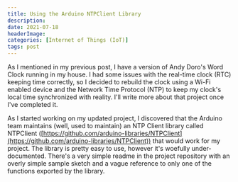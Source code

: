 ```yaml
---
title: Using the Arduino NTPClient Library
description: 
date: 2021-07-18
headerImage: 
categories: [Internet of Things (IoT)]
tags: post
---
```


As I mentioned in my previous post, I have a version of Andy Doro's Word Clock running in my house. I had some issues with the real-time clock (RTC) keeping time correctly, so I decided to rebuild the clock using a Wi-Fi enabled device and the Network Time Protocol (NTP) to keep my clock's local time synchronized with reality. I'll write more about that project once I've completed it.

As I started working on my updated project, I discovered that the Arduino team maintains (well, used to maintain) an NTP Client library called NTPClient ([https://github.com/arduino-libraries/NTPClient](https://github.com/arduino-libraries/NTPClient)) that would work for my project. The library is pretty easy to use, however it's woefully under-documented. There's a very simple readme in the project repository with an overly simple sample sketch and a vague reference to only one of the functions exported by the library.